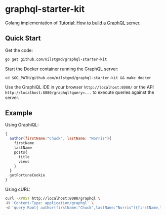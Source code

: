 # graphql-starter-kit

Golang implementation of [Tutorial: How to build a GraphQL server](https://medium.com/apollo-stack/tutorial-building-a-graphql-server-cddaa023c035#.wy5h1htxs).

## Quick Start

Get the code:
```sh
go get github.com/nilstgmd/graphql-starter-kit
```

Start the Docker container running the GraphQL server:
```
cd $GO_PATH/github.com/nilstgmd/graphql-starter-kit && make docker
```
Use the GraphiQL IDE in your browser `http://localhost:8080/` or the API `http://localhost:8080/graphql?query=...` to execute queries against the server.

## Example

Using GraphiQL:
```javascript
{
  author(firstName:"Chuck", lastName: "Norris"){
    firstName
    lastName
    posts{
      title
      views
    }
  }
  getFortuneCookie
}
```

Using cURL:
```sh
curl -XPOST http://localhost:8080/graphql \
-H 'Content-Type: application/graphql' \
-d 'query Root{ author(firstName:"Chuck",lastName:"Norris"){firstName,lastName,posts{title,views}},getFortuneCookie }'
```
